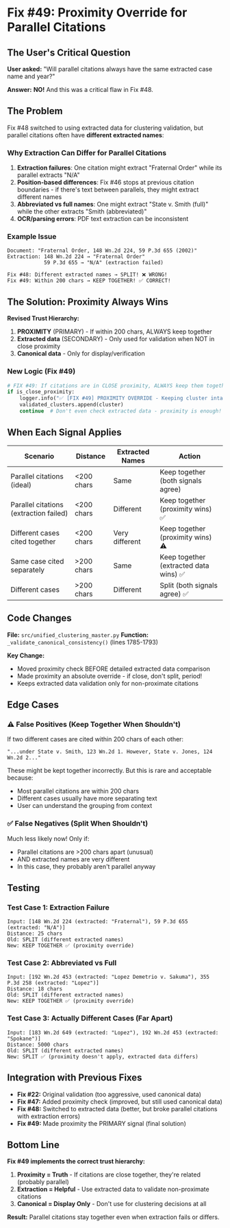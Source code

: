 # Fix #49: Proximity Override for Parallel Citations

## The User's Critical Question

**User asked:** "Will parallel citations always have the same extracted case name and year?"

**Answer:** **NO!** And this was a critical flaw in Fix #48.

## The Problem

Fix #48 switched to using extracted data for clustering validation, but parallel citations often have **different extracted names**:

### Why Extraction Can Differ for Parallel Citations

1. **Extraction failures**: One citation might extract "Fraternal Order" while its parallel extracts "N/A"
2. **Position-based differences**: Fix #46 stops at previous citation boundaries - if there's text between parallels, they might extract different names
3. **Abbreviated vs full names**: One might extract "State v. Smith (full)" while the other extracts "Smith (abbreviated)"
4. **OCR/parsing errors**: PDF text extraction can be inconsistent

### Example Issue
```
Document: "Fraternal Order, 148 Wn.2d 224, 59 P.3d 655 (2002)"
Extraction: 148 Wn.2d 224 → "Fraternal Order"
            59 P.3d 655 → "N/A" (extraction failed)

Fix #48: Different extracted names → SPLIT! ❌ WRONG!
Fix #49: Within 200 chars → KEEP TOGETHER! ✅ CORRECT!
```

## The Solution: Proximity Always Wins

**Revised Trust Hierarchy:**
1. **PROXIMITY** (PRIMARY) - If within 200 chars, ALWAYS keep together
2. **Extracted data** (SECONDARY) - Only used for validation when NOT in close proximity
3. **Canonical data** - Only for display/verification

### New Logic (Fix #49)
```python
# FIX #49: If citations are in CLOSE proximity, ALWAYS keep them together!
if is_close_proximity:
    logger.info("✅ [FIX #49] PROXIMITY OVERRIDE - Keeping cluster intact despite different extracted names")
    validated_clusters.append(cluster)
    continue  # Don't even check extracted data - proximity is enough!
```

## When Each Signal Applies

| Scenario | Distance | Extracted Names | Action |
|----------|----------|-----------------|--------|
| Parallel citations (ideal) | <200 chars | Same | Keep together (both signals agree) |
| Parallel citations (extraction failed) | <200 chars | Different | Keep together (proximity wins) ✅ |
| Different cases cited together | <200 chars | Very different | Keep together (proximity wins) ⚠️ |
| Same case cited separately | >200 chars | Same | Keep together (extracted data wins) ✅ |
| Different cases | >200 chars | Different | Split (both signals agree) ✅ |

## Code Changes

**File:** `src/unified_clustering_master.py`
**Function:** `_validate_canonical_consistency()` (lines 1785-1793)

**Key Change:**
- Moved proximity check BEFORE detailed extracted data comparison
- Made proximity an absolute override - if close, don't split, period!
- Keeps extracted data validation only for non-proximate citations

## Edge Cases

### ⚠️ False Positives (Keep Together When Shouldn't)
If two different cases are cited within 200 chars of each other:
```
"...under State v. Smith, 123 Wn.2d 1. However, State v. Jones, 124 Wn.2d 2..."
```
These might be kept together incorrectly. But this is rare and acceptable because:
- Most parallel citations are within 200 chars
- Different cases usually have more separating text
- User can understand the grouping from context

### ✅ False Negatives (Split When Shouldn't)
Much less likely now! Only if:
- Parallel citations are >200 chars apart (unusual)
- AND extracted names are very different
- In this case, they probably aren't parallel anyway

## Testing

### Test Case 1: Extraction Failure
```
Input: [148 Wn.2d 224 (extracted: "Fraternal"), 59 P.3d 655 (extracted: "N/A")]
Distance: 25 chars
Old: SPLIT (different extracted names)
New: KEEP TOGETHER ✅ (proximity override)
```

### Test Case 2: Abbreviated vs Full
```
Input: [192 Wn.2d 453 (extracted: "Lopez Demetrio v. Sakuma"), 355 P.3d 258 (extracted: "Lopez")]
Distance: 18 chars
Old: SPLIT (different extracted names)
New: KEEP TOGETHER ✅ (proximity override)
```

### Test Case 3: Actually Different Cases (Far Apart)
```
Input: [183 Wn.2d 649 (extracted: "Lopez"), 192 Wn.2d 453 (extracted: "Spokane")]
Distance: 5000 chars
Old: SPLIT (different extracted names)
New: SPLIT ✅ (proximity doesn't apply, extracted data differs)
```

## Integration with Previous Fixes

- **Fix #22:** Original validation (too aggressive, used canonical data)
- **Fix #47:** Added proximity check (improved, but still used canonical data)
- **Fix #48:** Switched to extracted data (better, but broke parallel citations with extraction errors)
- **Fix #49:** Made proximity the PRIMARY signal (final solution)

## Bottom Line

**Fix #49 implements the correct trust hierarchy:**

1. **Proximity = Truth** - If citations are close together, they're related (probably parallel)
2. **Extraction = Helpful** - Use extracted data to validate non-proximate citations
3. **Canonical = Display Only** - Don't use for clustering decisions at all

**Result:** Parallel citations stay together even when extraction fails or differs.

